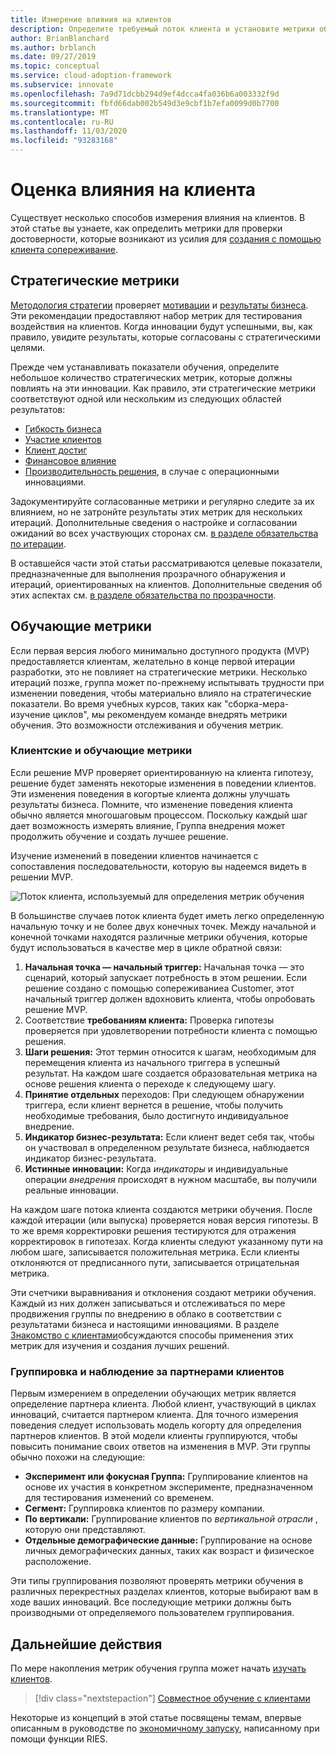 ```yaml
---
title: Измерение влияния на клиентов
description: Определите требуемый поток клиента и установите метрики обучения для измерения поведения и внедрения клиентов.
author: BrianBlanchard
ms.author: brblanch
ms.date: 09/27/2019
ms.topic: conceptual
ms.service: cloud-adoption-framework
ms.subservice: innovate
ms.openlocfilehash: 7a9d71dcbb294d9ef4dcca4fa036b6a003332f9d
ms.sourcegitcommit: fbfd66dab002b549d3e9cbf1b7efa0099d0b7700
ms.translationtype: MT
ms.contentlocale: ru-RU
ms.lasthandoff: 11/03/2020
ms.locfileid: "93283168"
---
```

# <a name="measure-for-customer-impact"></a>Оценка влияния на клиента

Существует несколько способов измерения влияния на клиентов. В этой статье вы узнаете, как определить метрики для проверки достоверности, которые возникают из усилия для [создания с помощью клиента сопереживание](./build.md).

## <a name="strategic-metrics"></a>Стратегические метрики

[Методология стратегии](../../strategy/index.md) проверяет [мотивации](../../strategy/motivations.md) и [результаты бизнеса](../../strategy/business-outcomes/index.md). Эти рекомендации предоставляют набор метрик для тестирования воздействия на клиентов. Когда инновации будут успешными, вы, как правило, увидите результаты, которые согласованы с стратегическими целями.

Прежде чем устанавливать показатели обучения, определите небольшое количество стратегических метрик, которые должны повлиять на эти инновации. Как правило, эти стратегические метрики соответствуют одной или нескольким из следующих областей результатов:

- [Гибкость бизнеса](../../strategy/business-outcomes/agility-outcomes.md)
- [Участие клиентов](../../strategy/business-outcomes/engagement-outcomes.md)
- [Клиент достиг](../../strategy/business-outcomes/reach-outcomes.md)
- [Финансовое влияние](../../strategy/business-outcomes/fiscal-outcomes.md)
- [Производительность решения](../../strategy/business-outcomes/fiscal-outcomes.md), в случае с операционными инновациями.

Задокументируйте согласованные метрики и регулярно следите за их влиянием, но не затронйте результаты этих метрик для нескольких итераций. Дополнительные сведения о настройке и согласовании ожиданий во всех участвующих сторонах см. [в разделе обязательства по итерации](./index.md#commitment-to-iteration).

В оставшейся части этой статьи рассматриваются целевые показатели, предназначенные для выполнения прозрачного обнаружения и итераций, ориентированных на клиентов. Дополнительные сведения об этих аспектах см. [в разделе обязательства по прозрачности](./index.md#commitment-to-transparency).

## <a name="learning-metrics"></a>Обучающие метрики

Если первая версия любого минимально доступного продукта (MVP) предоставляется клиентам, желательно в конце первой итерации разработки, это не повлияет на стратегические метрики. Несколько итераций позже, группа может по-прежнему испытывать трудности при изменении поведения, чтобы материально влияло на стратегические показатели. Во время учебных курсов, таких как "сборка-мера-изучение циклов", мы рекомендуем команде внедрять метрики обучения. Это возможности отслеживания и обучения метрик.

### <a name="customer-flow-and-learning-metrics"></a>Клиентские и обучающие метрики

Если решение MVP проверяет ориентированную на клиента гипотезу, решение будет заменять некоторые изменения в поведении клиентов. Эти изменения поведения в когортые клиента должны улучшать результаты бизнеса. Помните, что изменение поведения клиента обычно является многошаговым процессом. Поскольку каждый шаг дает возможность измерять влияние, Группа внедрения может продолжить обучение и создать лучшее решение.

Изучение изменений в поведении клиентов начинается с сопоставления последовательности, которую вы надеемся видеть в решении MVP.

![Поток клиента, используемый для определения метрик обучения](../../_images/innovate/customer-flow-learning-metrics.png)

В большинстве случаев поток клиента будет иметь легко определенную начальную точку и не более двух конечных точек. Между начальной и конечной точками находятся различные метрики обучения, которые будут использоваться в качестве мер в цикле обратной связи:

1. **Начальная точка — начальный триггер:** Начальная точка — это сценарий, который запускает потребность в этом решении. Если решение создано с помощью сопереживаниеа Customer, этот начальный триггер должен вдохновить клиента, чтобы опробовать решение MVP.
2. Соответствие **требованиям клиента:** Проверка гипотезы проверяется при удовлетворении потребности клиента с помощью решения.
3. **Шаги решения:** Этот термин относится к шагам, необходимым для перемещения клиента из начального триггера в успешный результат. На каждом шаге создается образовательная метрика на основе решения клиента о переходе к следующему шагу.
4. **Принятие отдельных** переходов: При следующем обнаружении триггера, если клиент вернется в решение, чтобы получить необходимые требования, было достигнуто индивидуальное внедрение.
5. **Индикатор бизнес-результата:** Если клиент ведет себя так, чтобы он участвовал в определенном результате бизнеса, наблюдается индикатор бизнес-результата.
6. **Истинные инновации:** Когда _индикаторы_ и индивидуальные операции _внедрения_ происходят в нужном масштабе, вы получили реальные инновации.

На каждом шаге потока клиента создаются метрики обучения. После каждой итерации (или выпуска) проверяется новая версия гипотезы. В то же время корректировки решения тестируются для отражения корректировок в гипотезах. Когда клиенты следуют указанному пути на любом шаге, записывается положительная метрика. Если клиенты отклоняются от предписанного пути, записывается отрицательная метрика.

Эти счетчики выравнивания и отклонения создают метрики обучения. Каждый из них должен записываться и отслеживаться по мере продвижения группы по внедрению в облако в соответствии с результатами бизнеса и настоящими инновациями. В разделе [Знакомство с клиентами](./learn.md)обсуждаются способы применения этих метрик для изучения и создания лучших решений.

### <a name="group-and-observe-customer-partners"></a>Группировка и наблюдение за партнерами клиентов

Первым измерением в определении обучающих метрик является определение партнера клиента. Любой клиент, участвующий в циклах инноваций, считается партнером клиента. Для точного измерения поведения следует использовать модель когорту для определения партнеров клиентов. В этой модели клиенты группируются, чтобы повысить понимание своих ответов на изменения в MVP. Эти группы обычно похожи на следующие:

- **Эксперимент или фокусная Группа:** Группирование клиентов на основе их участия в конкретном эксперименте, предназначенном для тестирования изменений со временем.
- **Сегмент:** Группировка клиентов по размеру компании.
- **По вертикали:** Группирование клиентов по _вертикальной отрасли_ , которую они представляют.
- **Отдельные демографические данные:** Группирование на основе личных демографических данных, таких как возраст и физическое расположение.

Эти типы группирования позволяют проверять метрики обучения в различных перекрестных разделах клиентов, которые выбирают вам в ходе ваших инноваций. Все последующие метрики должны быть производными от определяемого пользователем группирования.

## <a name="next-steps"></a>Дальнейшие действия

По мере накопления метрик обучения группа может начать [изучать клиентов](./learn.md).

> [!div class="nextstepaction"]
> [Совместное обучение с клиентами](./learn.md)

Некоторые из концепций в этой статье посвящены темам, впервые описанным в руководстве по [экономичному запуску](http://theleanstartup.com/book), написанному при помощи функции RIES.
